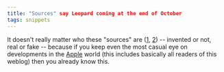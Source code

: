 ```yaml
---
title: "Sources" say Leopard coming at the end of October
tags: snippets
---
```


It doesn't really matter who these "sources" are ([1](http://www.thinksecret.com/news/0710leopardrelease.html), [2](http://www.appleinsider.com/articles/07/10/04/apple_announcements_brewing_for_late_october.html)) -- invented or not, real or fake -- because if you keep even the most casual eye on developments in the [Apple](http://typechecked.net/wiki/Apple) world (this includes basically all readers of this weblog) then you already know this.
